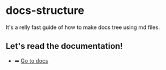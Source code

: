 # docs-structure
It's a relly fast guide of how to make docs tree using md files.

## Let's read the documentation!

- ➡ [Go to docs](/docs)
